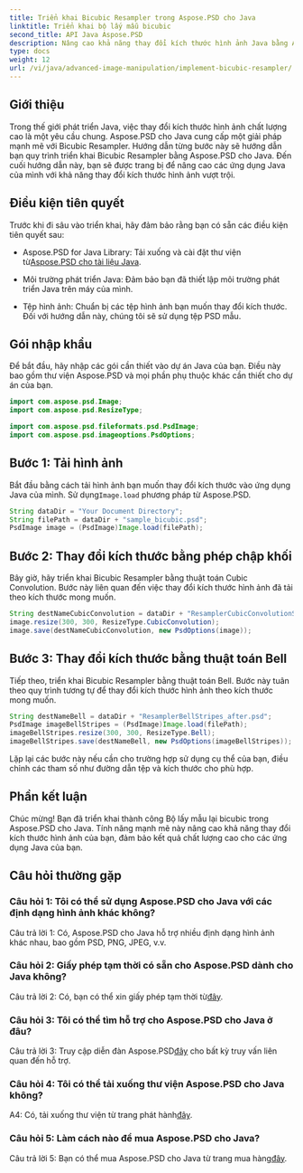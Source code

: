 ```yaml
---
title: Triển khai Bicubic Resampler trong Aspose.PSD cho Java
linktitle: Triển khai bộ lấy mẫu bicubic
second_title: API Java Aspose.PSD
description: Nâng cao khả năng thay đổi kích thước hình ảnh Java bằng Aspose.PSD cho Java Bicubic Resampler. Thực hiện theo hướng dẫn từng bước của chúng tôi để có kết quả vượt trội.
type: docs
weight: 12
url: /vi/java/advanced-image-manipulation/implement-bicubic-resampler/
---
```

## Giới thiệu

Trong thế giới phát triển Java, việc thay đổi kích thước hình ảnh chất lượng cao là một yêu cầu chung. Aspose.PSD cho Java cung cấp một giải pháp mạnh mẽ với Bicubic Resampler. Hướng dẫn từng bước này sẽ hướng dẫn bạn quy trình triển khai Bicubic Resampler bằng Aspose.PSD cho Java. Đến cuối hướng dẫn này, bạn sẽ được trang bị để nâng cao các ứng dụng Java của mình với khả năng thay đổi kích thước hình ảnh vượt trội.

## Điều kiện tiên quyết

Trước khi đi sâu vào triển khai, hãy đảm bảo rằng bạn có sẵn các điều kiện tiên quyết sau:

-  Aspose.PSD for Java Library: Tải xuống và cài đặt thư viện từ[Aspose.PSD cho tài liệu Java](https://reference.aspose.com/psd/java/).

- Môi trường phát triển Java: Đảm bảo bạn đã thiết lập môi trường phát triển Java trên máy của mình.

- Tệp hình ảnh: Chuẩn bị các tệp hình ảnh bạn muốn thay đổi kích thước. Đối với hướng dẫn này, chúng tôi sẽ sử dụng tệp PSD mẫu.

## Gói nhập khẩu

Để bắt đầu, hãy nhập các gói cần thiết vào dự án Java của bạn. Điều này bao gồm thư viện Aspose.PSD và mọi phần phụ thuộc khác cần thiết cho dự án của bạn.

```java
import com.aspose.psd.Image;
import com.aspose.psd.ResizeType;

import com.aspose.psd.fileformats.psd.PsdImage;
import com.aspose.psd.imageoptions.PsdOptions;
```

## Bước 1: Tải hình ảnh

Bắt đầu bằng cách tải hình ảnh bạn muốn thay đổi kích thước vào ứng dụng Java của mình. Sử dụng`Image.load` phương pháp từ Aspose.PSD.

```java
String dataDir = "Your Document Directory";
String filePath = dataDir + "sample_bicubic.psd";
PsdImage image = (PsdImage)Image.load(filePath);
```

## Bước 2: Thay đổi kích thước bằng phép chập khối

Bây giờ, hãy triển khai Bicubic Resampler bằng thuật toán Cubic Convolution. Bước này liên quan đến việc thay đổi kích thước hình ảnh đã tải theo kích thước mong muốn.

```java
String destNameCubicConvolution = dataDir + "ResamplerCubicConvolutionStripes_after.psd";
image.resize(300, 300, ResizeType.CubicConvolution);
image.save(destNameCubicConvolution, new PsdOptions(image));
```

## Bước 3: Thay đổi kích thước bằng thuật toán Bell

Tiếp theo, triển khai Bicubic Resampler bằng thuật toán Bell. Bước này tuân theo quy trình tương tự để thay đổi kích thước hình ảnh theo kích thước mong muốn.

```java
String destNameBell = dataDir + "ResamplerBellStripes_after.psd";
PsdImage imageBellStripes = (PsdImage)Image.load(filePath);
imageBellStripes.resize(300, 300, ResizeType.Bell);
imageBellStripes.save(destNameBell, new PsdOptions(imageBellStripes));
```

Lặp lại các bước này nếu cần cho trường hợp sử dụng cụ thể của bạn, điều chỉnh các tham số như đường dẫn tệp và kích thước cho phù hợp.

## Phần kết luận

Chúc mừng! Bạn đã triển khai thành công Bộ lấy mẫu lại bicubic trong Aspose.PSD cho Java. Tính năng mạnh mẽ này nâng cao khả năng thay đổi kích thước hình ảnh của bạn, đảm bảo kết quả chất lượng cao cho các ứng dụng Java của bạn.

## Câu hỏi thường gặp

### Câu hỏi 1: Tôi có thể sử dụng Aspose.PSD cho Java với các định dạng hình ảnh khác không?

Câu trả lời 1: Có, Aspose.PSD cho Java hỗ trợ nhiều định dạng hình ảnh khác nhau, bao gồm PSD, PNG, JPEG, v.v.

### Câu hỏi 2: Giấy phép tạm thời có sẵn cho Aspose.PSD dành cho Java không?

 Câu trả lời 2: Có, bạn có thể xin giấy phép tạm thời từ[đây](https://purchase.aspose.com/temporary-license/).

### Câu hỏi 3: Tôi có thể tìm hỗ trợ cho Aspose.PSD cho Java ở đâu?

 Câu trả lời 3: Truy cập diễn đàn Aspose.PSD[đây](https://forum.aspose.com/c/psd/34) cho bất kỳ truy vấn liên quan đến hỗ trợ.

### Câu hỏi 4: Tôi có thể tải xuống thư viện Aspose.PSD cho Java không?

 A4: Có, tải xuống thư viện từ trang phát hành[đây](https://releases.aspose.com/psd/java/).

### Câu hỏi 5: Làm cách nào để mua Aspose.PSD cho Java?

 Câu trả lời 5: Bạn có thể mua Aspose.PSD cho Java từ trang mua hàng[đây](https://purchase.aspose.com/buy).